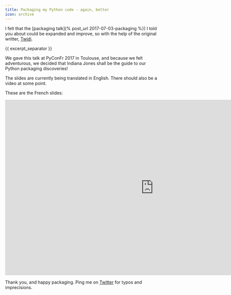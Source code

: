 ```yaml
---
title: Packaging my Python code - again, better
icon: archive
---
```


I felt that the [packaging talk](% post_url 2017-07-03-packaging %}) I told you about could be expanded and improve, so with the help of the original writter, [Twidi](https://twidi.com).

{{ excerpt_separator }}

We gave this talk at PyConFr 2017 in Toulouse, and because we felt adventurous, we decided that Indiana Jones shall be the guide to our Python packaging discoveries!

The slides are currently being translated in English. There should also be a video at some point.

These are the French slides:

<iframe src="https://docs.google.com/presentation/d/e/2PACX-1vTTW7osF3ZEfNp3Yj8zvYlSeo9Ar9tVTF2UK7fSQMf8e5ns5lBom08WDQW7vOUocGlH7fEVInyKpifw/embed?start=false&loop=false&delayms=3000" frameborder="0" width="960" height="569" allowfullscreen="true" mozallowfullscreen="true" webkitallowfullscreen="true"></iframe>

Thank you, and happy packaging. Ping me on [Twitter](https://twitter.com/ewjoachim) for typos and imprecisions.
